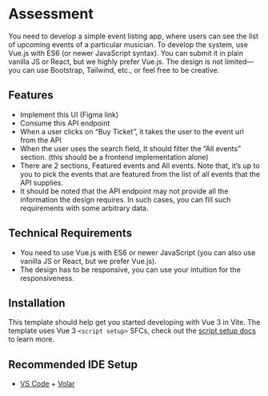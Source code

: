 # Assessment

You need to develop a simple event listing app, where users can see the list of upcoming events
of a particular musician.
To develop the system, use Vue.js with ES6 (or newer JavaScript syntax). You can submit it in
plain vanilla JS or React, but we highly prefer Vue.js. The design is not limited—you can use
Bootstrap, Tailwind, etc., or feel free to be creative.

## Features

- Implement this UI (Figma link)
- Consume this API endpoint
- When a user clicks on “Buy Ticket”, it takes the user to the event url from the API
- When the user uses the search field, It should filter the “All events” section. (this should be a frontend implementation alone)
- There are 2 sections, Featured events and All events. Note that, it’s up to you to pick the events that are featured from the list of all events that the API supplies.
- It should be noted that the API endpoint may not provide all the information the design
requires. In such cases, you can fill such requirements with some arbitrary data.

## Technical Requirements

- You need to use Vue.js with ES6 or newer JavaScript (you can also use vanilla JS or React, but we prefer Vue.js).
- The design has to be responsive, you can use your intuition for the responsiveness.

## Installation

This template should help get you started developing with Vue 3 in Vite. The template uses Vue 3 `<script setup>` SFCs, check out the [script setup docs](https://v3.vuejs.org/api/sfc-script-setup.html#sfc-script-setup) to learn more.

## Recommended IDE Setup

- [VS Code](https://code.visualstudio.com/) + [Volar](https://marketplace.visualstudio.com/items?itemName=Vue.volar)
